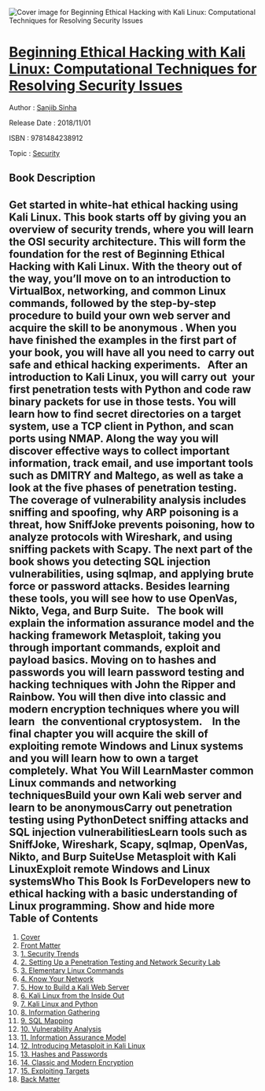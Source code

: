 ![Cover image for Beginning Ethical Hacking with Kali Linux: Computational Techniques for Resolving Security Issues](https://imgdetail.ebookreading.net/cover/cover/security/EB9781484238912.jpg)

[Beginning Ethical Hacking with Kali Linux: Computational Techniques for Resolving Security Issues](https://ebookreading.net/view/book/Beginning+Ethical+Hacking+with+Kali+Linux%3A+Computational+Techniques+for+Resolving+Security+Issues-EB9781484238912_1.html "Beginning Ethical Hacking with Kali Linux: Computational Techniques for Resolving Security Issues")
====================================================================================================================

Author : [Sanjib Sinha](https://ebookreading.net/search/author/Sanjib+Sinha)

Release Date : 2018/11/01

ISBN : 9781484238912

Topic : [Security](https://ebookreading.net/search/category/security)

Book Description
-----------------

 Get started in white-hat ethical hacking using Kali Linux. This book starts off by giving you an overview of security trends, where you will learn the OSI security architecture. This will form the foundation for the rest of Beginning Ethical Hacking with Kali Linux. With the theory out of the way, you’ll move on to an introduction to VirtualBox, networking, and common Linux commands, followed by the step-by-step procedure to build your own web server and acquire the skill to be anonymous . When you have finished the examples in the first part of your book, you will have all you need to carry out safe and ethical hacking experiments.
    After an introduction to Kali Linux, you will carry out  your first penetration tests with Python and code raw binary packets for use in those tests. You will learn how to find secret directories on a target system, use a TCP client in Python, and scan ports using NMAP. Along the way you will discover effective ways to collect important information, track email, and use important tools such as DMITRY and Maltego, as well as take a look at the five phases of penetration testing.
  
 The coverage of vulnerability analysis includes sniffing and spoofing, why ARP poisoning is a threat, how SniffJoke prevents poisoning, how to analyze protocols with Wireshark, and using sniffing packets with Scapy. The next part of the book shows you detecting SQL injection vulnerabilities, using sqlmap, and applying brute force or password attacks. Besides learning these tools, you will see how to use OpenVas, Nikto, Vega, and Burp Suite. 
  
 The book will explain the information assurance model and the hacking framework Metasploit, taking you through important commands, exploit and payload basics. Moving on to hashes and passwords you will learn password testing and hacking techniques with John the Ripper and Rainbow. You will then dive into classic and modern encryption techniques where you will learn   the conventional cryptosystem. 
  
 In the final chapter you will acquire the skill of exploiting remote Windows and Linux systems and you will learn how to own a target completely.
What You Will LearnMaster common Linux      commands and networking techniquesBuild your      own Kali web server and learn to be anonymousCarry out      penetration testing using PythonDetect      sniffing attacks and SQL injection vulnerabilitiesLearn tools such      as SniffJoke, Wireshark, Scapy, sqlmap, OpenVas, Nikto, and Burp SuiteUse      Metasploit with Kali LinuxExploit remote      Windows and Linux systemsWho This Book Is ForDevelopers new to ethical hacking with a basic understanding of Linux programming.        Show and hide more                
Table of Contents
-----------------

1. [Cover](https://ebookreading.net/view/book/Beginning+Ethical+Hacking+with+Kali+Linux%3A+Computational+Techniques+for+Resolving+Security+Issues-EB9781484238912_1.html)
1. [Front Matter](https://ebookreading.net/view/book/Beginning+Ethical+Hacking+with+Kali+Linux%3A+Computational+Techniques+for+Resolving+Security+Issues-EB9781484238912_2.html)
1. [1. Security Trends](https://ebookreading.net/view/book/Beginning+Ethical+Hacking+with+Kali+Linux%3A+Computational+Techniques+for+Resolving+Security+Issues-EB9781484238912_3.html)
1. [2. Setting Up a Penetration Testing and Network Security Lab](https://ebookreading.net/view/book/Beginning+Ethical+Hacking+with+Kali+Linux%3A+Computational+Techniques+for+Resolving+Security+Issues-EB9781484238912_4.html)
1. [3. Elementary Linux Commands](https://ebookreading.net/view/book/Beginning+Ethical+Hacking+with+Kali+Linux%3A+Computational+Techniques+for+Resolving+Security+Issues-EB9781484238912_5.html)
1. [4. Know Your Network](https://ebookreading.net/view/book/Beginning+Ethical+Hacking+with+Kali+Linux%3A+Computational+Techniques+for+Resolving+Security+Issues-EB9781484238912_6.html)
1. [5. How to Build a Kali Web Server](https://ebookreading.net/view/book/Beginning+Ethical+Hacking+with+Kali+Linux%3A+Computational+Techniques+for+Resolving+Security+Issues-EB9781484238912_7.html)
1. [6. Kali Linux from the Inside Out](https://ebookreading.net/view/book/Beginning+Ethical+Hacking+with+Kali+Linux%3A+Computational+Techniques+for+Resolving+Security+Issues-EB9781484238912_8.html)
1. [7. Kali Linux and Python](https://ebookreading.net/view/book/Beginning+Ethical+Hacking+with+Kali+Linux%3A+Computational+Techniques+for+Resolving+Security+Issues-EB9781484238912_9.html)
1. [8. Information Gathering](https://ebookreading.net/view/book/Beginning+Ethical+Hacking+with+Kali+Linux%3A+Computational+Techniques+for+Resolving+Security+Issues-EB9781484238912_10.html)
1. [9. SQL Mapping](https://ebookreading.net/view/book/Beginning+Ethical+Hacking+with+Kali+Linux%3A+Computational+Techniques+for+Resolving+Security+Issues-EB9781484238912_11.html)
1. [10. Vulnerability Analysis](https://ebookreading.net/view/book/Beginning+Ethical+Hacking+with+Kali+Linux%3A+Computational+Techniques+for+Resolving+Security+Issues-EB9781484238912_12.html)
1. [11. Information Assurance Model](https://ebookreading.net/view/book/Beginning+Ethical+Hacking+with+Kali+Linux%3A+Computational+Techniques+for+Resolving+Security+Issues-EB9781484238912_13.html)
1. [12. Introducing Metasploit in Kali Linux](https://ebookreading.net/view/book/Beginning+Ethical+Hacking+with+Kali+Linux%3A+Computational+Techniques+for+Resolving+Security+Issues-EB9781484238912_14.html)
1. [13. Hashes and Passwords](https://ebookreading.net/view/book/Beginning+Ethical+Hacking+with+Kali+Linux%3A+Computational+Techniques+for+Resolving+Security+Issues-EB9781484238912_15.html)
1. [14. Classic and Modern Encryption](https://ebookreading.net/view/book/Beginning+Ethical+Hacking+with+Kali+Linux%3A+Computational+Techniques+for+Resolving+Security+Issues-EB9781484238912_16.html)
1. [15. Exploiting Targets](https://ebookreading.net/view/book/Beginning+Ethical+Hacking+with+Kali+Linux%3A+Computational+Techniques+for+Resolving+Security+Issues-EB9781484238912_17.html)
1. [Back Matter](https://ebookreading.net/view/book/Beginning+Ethical+Hacking+with+Kali+Linux%3A+Computational+Techniques+for+Resolving+Security+Issues-EB9781484238912_18.html)
